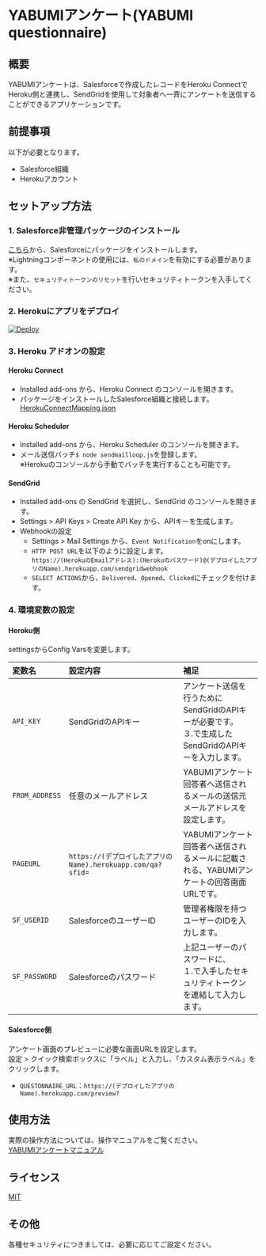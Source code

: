 # YABUMIアンケート(YABUMI questionnaire)

## 概要
 YABUMIアンケートは、Salesforceで作成したレコードをHeroku ConnectでHeroku側と連携し、SendGridを使用して対象者へ一斉にアンケートを送信することができるアプリケーションです。    
 
## 前提事項
 以下が必要となります。
- Salesforce組織
- Herokuアカウント

## セットアップ方法
### 1. Salesforce非管理パッケージのインストール
 [こちら](https://login.salesforce.com/packaging/installPackage.apexp?p0=04t7F000005IrP8)から、Salesforceにパッケージをインストールします。    
 ※Lightningコンポーネントの使用には、`私のドメイン`を有効にする必要があります。    
 ※また、`セキュリティトークンのリセット`を行いセキュリティトークンを入手してください。    

### 2. Herokuにアプリをデプロイ
 <a href="https://heroku.com/deploy?template=https://github.com/n-sysdes-co-jp/questionnaire-app-dev/tree/master">
   <img src="https://www.herokucdn.com/deploy/button.svg" alt="Deploy">
 </a>    

### 3. Heroku アドオンの設定    
#### Heroku Connect    
- Installed add-ons から、Heroku Connect のコンソールを開きます。    
- パッケージをインストールしたSalesforce組織と接続します。    
 [HerokuConnectMapping.json](https://github.com/n-sysdes-co-jp/questionnaire-app-dev/blob/master/contents/HerokuConnectMapping.json)    

#### Heroku Scheduler    
- Installed add-ons から、Heroku Scheduler のコンソールを開きます。    
- メール送信バッチ`$ node sendmailloop.js`を登録します。    
 ※Herokuのコンソールから手動でバッチを実行することも可能です。    

#### SendGrid    
- Installed add-ons の SendGrid を選択し、SendGrid のコンソールを開きます。    
- Settings > API Keys > Create API Key から、APIキーを生成します。    
- Webhookの設定    
	- Settings > Mail Settings から、`Event Notification`をonにします。    
	- `HTTP POST URL`を以下のように設定します。    
	 `https://(HerokuのEmailアドレス):(Herokuのパスワード)@(デプロイしたアプリのName).herokuapp.com/sendgridwebhook`    
	- `SELECT ACTIONS`から、`Delivered`、`Opened`、`Clicked`にチェックを付けます。    

### 4. 環境変数の設定
#### Heroku側
 settingsからConfig Varsを変更します。    

|変数名|設定内容|補足|
|:---|:---|:---|
|`API_KEY`|SendGridのAPIキー|アンケート送信を行うためにSendGridのAPIキーが必要です。<br>３.で生成したSendGridのAPIキーを入力します。|
|`FROM_ADDRESS`|任意のメールアドレス|YABUMIアンケート回答者へ送信されるメールの送信元メールアドレスを設定します。|
|`PAGEURL`|`https://(デプロイしたアプリのName).herokuapp.com/qa?sfid=`|YABUMIアンケート回答者へ送信されるメールに記載される、YABUMIアンケートの回答画面URLです。|
|`SF_USERID`|SalesforceのユーザーID|管理者権限を持つユーザーのIDを入力します。|
|`SF_PASSWORD`|Salesforceのパスワード|上記ユーザーのパスワードに、<br>１.で入手したセキュリティトークンを連結して入力します。|


#### Salesforce側
 アンケート画面のプレビューに必要な画面URLを設定します。    
 設定 > クイック検索ボックスに「ラベル」と入力し、「カスタム表示ラベル」をクリックします。    
- `QUESTONNAIRE_URL`：`https://(デプロイしたアプリのName).herokuapp.com/preview?`    

## 使用方法    
 実際の操作方法については、操作マニュアルをご覧ください。    
 [YABUMIアンケートマニュアル](https://github.com/n-sysdes-co-jp/questionnaire-app-dev/blob/master/contents/manual.pdf)    

## ライセンス    
 [MIT](https://github.com/n-sysdes-co-jp/questionnaire-app-dev/blob/master/LICENSE)    

## その他    
 各種セキュリティにつきましては、必要に応じてご設定ください。    
